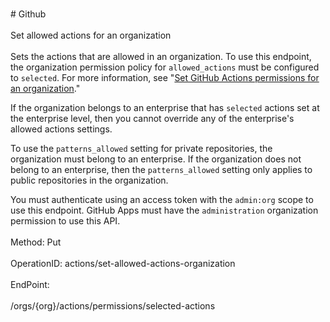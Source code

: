<br>#     Github</br>
<br>Set allowed actions for an organization</br>
<br>Sets the actions that are allowed in an organization. To use this endpoint, the organization permission policy for `allowed_actions` must be configured to `selected`. For more information, see "[Set GitHub Actions permissions for an organization](#set-github-actions-permissions-for-an-organization)."

If the organization belongs to an enterprise that has `selected` actions set at the enterprise level, then you cannot override any of the enterprise's allowed actions settings.

To use the `patterns_allowed` setting for private repositories, the organization must belong to an enterprise. If the organization does not belong to an enterprise, then the `patterns_allowed` setting only applies to public repositories in the organization.

You must authenticate using an access token with the `admin:org` scope to use this endpoint. GitHub Apps must have the `administration` organization permission to use this API.</br>
<br>Method: Put</br>
<br>OperationID: actions/set-allowed-actions-organization</br>
<br>EndPoint:</br>
<br>/orgs/{org}/actions/permissions/selected-actions</br>
